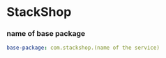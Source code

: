 # StackShop



### name of base package         
```yaml
base-package: com.stackshop.(name of the service)
```

